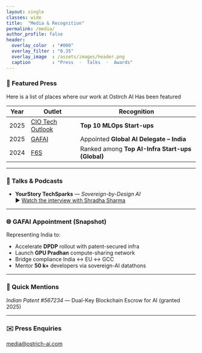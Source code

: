 ```yaml
---
layout: single
classes: wide
title:  "Media & Recognition"
permalink: /media/
author_profile: false
header:
  overlay_color  : "#000"
  overlay_filter : "0.35"
  overlay_image  : /assets/images/header.png
  caption        : "Press  ·  Talks  ·  Awards"
---
```


### 📰 Featured Press

Here is a list of places where our work at Ostirch AI Has been featured

| Year | Outlet | Recognition |
|------|--------|-------------|
| 2025 | [CIO Tech Outlook](https://www.ciotechoutlook.com/solutions/mlops-startups/vendor/2025/_ostrich_ai_) | **Top 10 MLOps Start-ups** |
| 2025 | [GAFAI](https://www.linkedin.com/posts/global-alliance-for-artificial-intelligence_gafai-delegate-announcement-activity-7341498177356738566-WaLd) | Appointed **Global AI Delegate – India** |
| 2024 | [F6S](https://www.f6s.com/companies/ai-infrastructure/india/co) | Ranked among **Top AI-Infra Start-ups (Global)** |

---

### 🎤 Talks & Podcasts

- **YourStory TechSparks** — *Sovereign-by-Design AI*  
  ▶️ [Watch the interview with Shradha Sharma](https://youtu.be/tx1dtAeT4y8)

---

### 🌐 GAFAI Appointment (Snapshot)

Representing India to:

* Accelerate **DPDP** rollout with patent-secured infra  
* Launch **GPU Pradhan** compute-sharing network  
* Bridge compliance India ↔ EU ↔ GCC  
* Mentor **50 k+** developers via sovereign-AI datathons  

---

### 🔎 Quick Mentions

*Indian Patent #567234* — Dual-Key Blockchain Escrow for AI (granted 2025)

---

### ✉️ Press Enquiries

media@ostrich-ai.com
